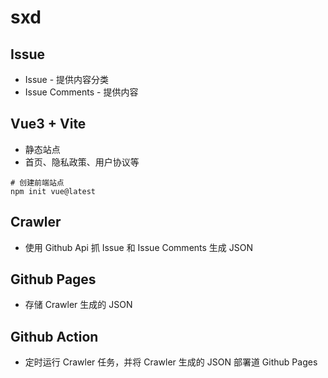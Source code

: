 # sxd

## Issue

* Issue - 提供内容分类
* Issue Comments - 提供内容

## Vue3 + Vite

* 静态站点
* 首页、隐私政策、用户协议等

```shell
# 创建前端站点
npm init vue@latest
```

## Crawler

* 使用 Github Api 抓 Issue 和 Issue Comments 生成 JSON

## Github Pages

* 存储 Crawler 生成的 JSON

## Github Action

* 定时运行 Crawler 任务，并将 Crawler 生成的 JSON 部署道 Github Pages
